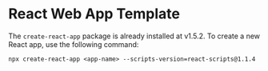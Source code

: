# React Web App Template

The `create-react-app` package is already installed at v1.5.2. To create a new React app, use the following command:

`npx create-react-app <app-name> --scripts-version=react-scripts@1.1.4`
